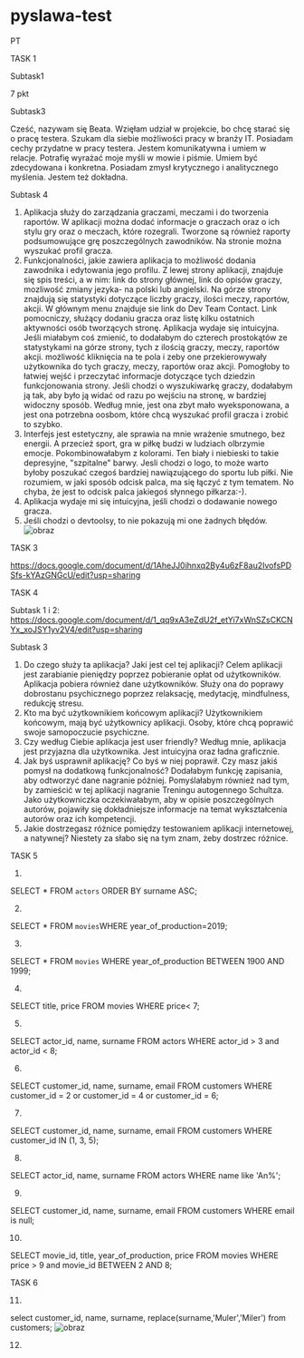 # pyslawa-test
PT

TASK 1


Subtask1

7 pkt


Subtask3 

Cześć, nazywam się Beata. Wzięłam udział w projekcie, bo chcę starać się o pracę testera. Szukam dla siebie możliwości pracy w branży IT. Posiadam cechy przydatne w  pracy testera. Jestem komunikatywna i umiem w relacje. Potrafię wyrażać moje myśli w mowie i piśmie. Umiem być zdecydowana i konkretna. Posiadam zmysł krytycznego i analitycznego myślenia. Jestem też dokładna.


Subtask 4

1. Aplikacja służy do zarządzania graczami, meczami i do tworzenia raportów. W aplikacji można dodać informacje o graczach oraz o ich stylu gry oraz o meczach, które rozegrali. Tworzone są również raporty podsumowujące grę poszczególnych zawodników. Na stronie można wyszukać profil gracza.
2. Funkcjonalności, jakie zawiera aplikacja to możliwość dodania zawodnika i edytowania jego profilu. Z lewej strony aplikacji, znajduje się spis treści, a w nim: link do strony głównej, link do opisów graczy, mozliwość zmiany jezyka- na polski lub angielski. Na górze strony znajdują się statystyki dotyczące liczby graczy, ilości meczy, raportów, akcji. W głównym menu znajduje sie link do Dev Team Contact. Link pomocniczy, służący dodaniu gracza oraz listę kilku ostatnich aktywności osób tworzących stronę. Aplikacja wydaje się intuicyjna. Jeśli miałabym coś zmienić, to dodałabym do czterech prostokątów ze statystykami na górze strony, tych z ilością graczy, meczy, raportów akcji. możliwość kliknięcia na te pola i zeby one przekierowywały użytkownika do tych graczy, meczy, raportów oraz akcji. Pomogłoby to łatwiej wejść i przeczytać informacje dotyczące tych dziedzin funkcjonowania strony. Jeśli chodzi o wyszukiwarkę graczy, dodałabym ją tak, aby było ją widać od razu po wejściu na stronę, w bardziej widoczny sposób. Według mnie, jest ona zbyt mało wyeksponowana, a jest ona potrzebna oosbom, które chcą wyszukać profil gracza i zrobić to szybko. 
3. Interfejs jest estetyczny, ale sprawia na mnie wrażenie smutnego, bez energii. A przecież sport, gra w piłkę budzi w ludziach olbrzymie emocje. Pokombinowałabym z kolorami. Ten biały i niebieski to takie depresyjne, "szpitalne" barwy. Jesli chodzi o logo, to może warto byłoby poszukać czegoś bardziej nawiązującego do sportu lub piłki. Nie rozumiem, w jaki sposób odcisk palca, ma się łączyć z tym tematem. No chyba, że jest to odcisk palca jakiegoś słynnego piłkarza:-).
4. Aplikacja wydaje mi się intuicyjna, jeśli chodzi o dodawanie nowego gracza.
5. Jeśli chodzi o devtoolsy, to nie pokazują mi one żadnych błędów.![obraz](https://user-images.githubusercontent.com/122923764/213015402-3884fb73-e1de-4508-936e-8b2f3803c4ab.png)


TASK 3

https://docs.google.com/document/d/1AheJJ0ihnxq2By4u6zF8au2IvofsPDSfs-kYAzGNGcU/edit?usp=sharing



TASK 4

Subtask 1 i 2: https://docs.google.com/document/d/1_qq9xA3eZdU2f_etYi7xWnSZsCKCNYx_xoJSY1yv2V4/edit?usp=sharing


Subtask 3

1. Do czego służy ta aplikacja? Jaki jest cel tej aplikacji? Celem aplikacji jest zarabianie pieniędzy poprzez pobieranie opłat od użytkowników. Aplikacja pobiera również dane użytkowników. Służy ona do poprawy dobrostanu psychicznego poprzez relaksację, medytację, mindfulness, redukcję stresu.
2. Kto ma być użytkownikiem końcowym aplikacji? Użytkownikiem końcowym, mają być użytkownicy aplikacji. Osoby, które chcą poprawić swoje samopoczucie psychiczne.
3. Czy według Ciebie aplikacja jest user friendly? Według mnie, aplikacja jest przyjazna dla użytkownika. Jest intuicyjna oraz ładna graficznie.
4. Jak byś usprawnił aplikację? Co byś w niej poprawił. Czy masz jakiś pomysł na dodatkową funkcjonalność? Dodałabym funkcję zapisania, aby odtworzyć dane nagranie później. Pomyślałabym również nad tym, by zamieścić w tej aplikacji nagranie Treningu autogennego Schultza. Jako użytkowniczka oczekiwałabym, aby w opisie poszczególnych autorów, pojawiły się dokładniejsze informacje na temat wykształcenia autorów oraz ich kompetencji.
5. Jakie dostrzegasz różnice pomiędzy testowaniem aplikacji internetowej, a natywnej? Niestety za słabo się na tym znam, żeby dostrzec różnice.


TASK 5

1.
SELECT * FROM `actors` ORDER BY surname ASC; 

2.
SELECT * FROM `movies`WHERE year_of_production=2019;

3.
SELECT * FROM `movies` WHERE year_of_production BETWEEN 1900 AND 1999;

4.
SELECT  title, price
FROM movies
WHERE price< 7;

5.

SELECT  actor_id, name, surname
FROM actors
WHERE actor_id > 3 and actor_id < 8;

6.

SELECT customer_id, name, surname, email
FROM customers
WHERE customer_id = 2 or customer_id = 4 or customer_id = 6;

7.

SELECT customer_id, name, surname, email
FROM customers
WHERE customer_id IN (1, 3, 5);

8.

SELECT actor_id, name, surname
FROM actors
WHERE name like 'An%';

9.

SELECT customer_id, name, surname, email
FROM customers
WHERE email is null;

10.

SELECT  movie_id, title, year_of_production, price
FROM movies
WHERE price > 9 and movie_id BETWEEN 2 AND 8;


TASK 6

11.

select customer_id, name, surname, replace(surname,'Muler','Miler') 
from customers;
![obraz](https://user-images.githubusercontent.com/122923764/220191338-ba829776-609d-47ab-a81d-a93f774b9021.png)

12.
